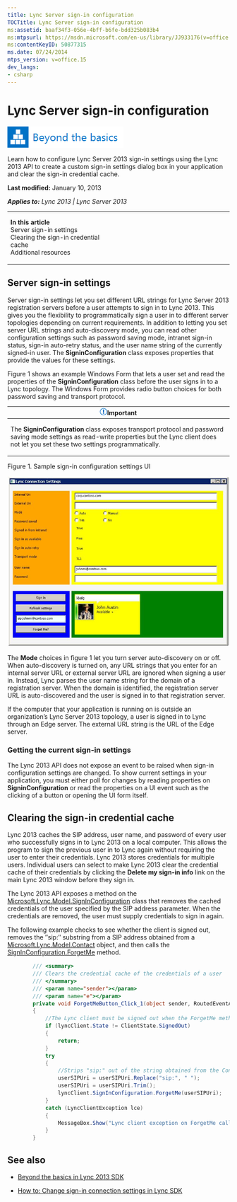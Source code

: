 ```yaml
---
title: Lync Server sign-in configuration
TOCTitle: Lync Server sign-in configuration
ms:assetid: baaf34f3-056e-4bff-b6fe-bdd325b083b4
ms:mtpsurl: https://msdn.microsoft.com/en-us/library/JJ933176(v=office.15)
ms:contentKeyID: 50877315
ms.date: 07/24/2014
mtps_version: v=office.15
dev_langs:
- csharp
---
```


# Lync Server sign-in configuration

![Beyond the basics topic](images/JJ937254.mod_icon_beyondbasics_long(Office.15).png "Beyond the basics topic")

Learn how to configure Lync Server 2013 sign-in settings using the Lync 2013 API to create a custom sign-in settings dialog box in your application and clear the sign-in credential cache.

**Last modified:** January 10, 2013

***Applies to:** Lync 2013 | Lync Server 2013*

<table>
<colgroup>
<col style="width: 50%" />
<col style="width: 50%" />
</colgroup>
<tbody>
<tr class="odd">
<td><p><strong>In this article</strong><br />
Server sign-in settings<br />
Clearing the sign-in credential cache<br />
Additional resources</p></td>
<td><p></p></td>
</tr>
</tbody>
</table>

## Server sign-in settings

Server sign-in settings let you set different URL strings for Lync Server 2013 registration servers before a user attempts to sign in to Lync 2013. This gives you the flexibility to programmatically sign a user in to different server topologies depending on current requirements. In addition to letting you set server URL strings and auto-discovery mode, you can read other configuration settings such as password saving mode, intranet sign-in status, sign-in auto-retry status, and the user name string of the currently signed-in user. The **SigninConfiguration** class exposes properties that provide the values for these settings.

Figure 1 shows an example Windows Form that lets a user set and read the properties of the **SigninConfiguration** class before the user signs in to a Lync topology. The Windows Form provides radio button choices for both password saving and transport protocol.

<table>
<colgroup>
<col style="width: 100%" />
</colgroup>
<thead>
<tr class="header">
<th><img src="images/JJ933089.alert_caution(Office.15).gif" title="Important note" alt="Important note" /><strong>Important</strong></th>
</tr>
</thead>
<tbody>
<tr class="odd">
<td><p>The <strong>SigninConfiguration</strong> class exposes transport protocol and password saving mode settings as read-write properties but the Lync client does not let you set these two settings programmatically.</p></td>
</tr>
</tbody>
</table>

Figure 1. Sample sign-in configuration settings UI

  
![Sign in configuration dialog sample UI](images/JJ933176.LyncClientSDK_ConnectionSettings_ConversationEvents(Office.15).jpg "Sign in configuration dialog sample UI")

The **Mode** choices in figure 1 let you turn server auto-discovery on or off. When auto-discovery is turned on, any URL strings that you enter for an internal server URL or external server URL are ignored when signing a user in. Instead, Lync parses the user name string for the domain of a registration server. When the domain is identified, the registration server URL is auto-discovered and the user is signed in to that registration server.

If the computer that your application is running on is outside an organization’s Lync Server 2013 topology, a user is signed in to Lync through an Edge server. The external URL string is the URL of the Edge server.

### Getting the current sign-in settings

The Lync 2013 API does not expose an event to be raised when sign-in configuration settings are changed. To show current settings in your application, you must either poll for changes by reading properties on **SigninConfiguration** or read the properties on a UI event such as the clicking of a button or opening the UI form itself.

## Clearing the sign-in credential cache

Lync 2013 caches the SIP address, user name, and password of every user who successfully signs in to Lync 2013 on a local computer. This allows the program to sign the previous user in to Lync again without requiring the user to enter their credentials. Lync 2013 stores credentials for multiple users. Individual users can select to make Lync 2013 clear the credential cache of their credentials by clicking the **Delete my sign-in info** link on the main Lync 2013 window before they sign in.

The Lync 2013 API exposes a method on the [Microsoft.Lync.Model.SignInConfiguration](https://msdn.microsoft.com/en-us/library/jj266969\(v=office.15\)) class that removes the cached credentials of the user specified by the SIP address parameter. When the credentials are removed, the user must supply credentials to sign in again.

The following example checks to see whether the client is signed out, removes the ″sip:″ substring from a SIP address obtained from a [Microsoft.Lync.Model.Contact](https://msdn.microsoft.com/en-us/library/jj266463\(v=office.15\)) object, and then calls the [SignInConfiguration.ForgetMe](https://msdn.microsoft.com/en-us/library/dn378085\(v=office.15\)) method.

``` csharp
        /// <summary>
        /// Clears the credential cache of the credentials of a user
        /// </summary>
        /// <param name="sender"></param>
        /// <param name="e"></param>
        private void ForgetMeButton_Click_1(object sender, RoutedEventArgs e)
        {
            //The Lync client must be signed out when the ForgetMe method is called
            if (lyncClient.State != ClientState.SignedOut)
            {
                return;
            }
            try
            {
                //Strips "sip:" out of the string obtained from the Contact.Uri property
                userSIPUri = userSIPUri.Replace("sip:", " ");
                userSIPUri = userSIPUri.Trim();
                lyncClient.SignInConfiguration.ForgetMe(userSIPUri);
            }
            catch (LyncClientException lce)
            {
                MessageBox.Show("Lync client exception on ForgetMe call " + lce.Message);
            }
        }
```

## See also

  - [Beyond the basics in Lync 2013 SDK](beyond-the-basics-in-lync-2013-sdk.md)

  - [How to: Change sign-in connection settings in Lync SDK](how-to-change-sign-in-connection-settings-in-lync-sdk.md)

